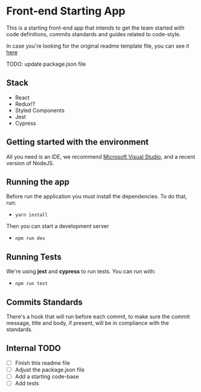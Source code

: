 # Front-end Starting App

This is a starting front-end app that intends to get the team started with code definitions, commits standards and guides related to code-style.

In case you're looking for the original readme template file, you can see it [here](README_template.md)

TODO: update package.json file

## Stack

- React
- Redux!?
- Styled Components
- Jest
- Cypress

## Getting started with the environment

All you need is an IDE, we recommend [Microsoft Visual Studio](http://link.com), and a recent version of NodeJS.

## Running the app

Before run the application you must install the dependencies. To do that, run:
- `yarn install`

Then you can start a development server
- `npm run dev`

## Running Tests

We're using **jest** and **cypress** to run tests. You can run with:
- `npm run test`

## Commits Standards

There's a hook that will run before each commit, to make sure the commit message, title and body, if present, will be in compliance with the standards.

## Internal TODO

- [ ] Finish this readme file
- [ ] Adjust the package.json file
- [ ] Add a starting code-base
- [ ] Add tests
